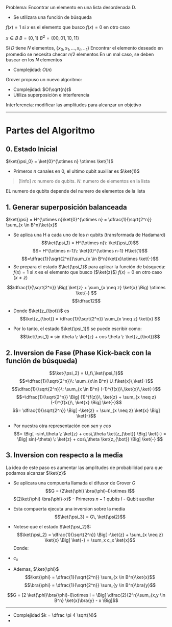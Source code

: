 Problema: Encontrar un elemento en una lista desordenada D.
- Se utilizara una función de búsqueda

$f(x) = 1$  si $x$ es el elemento que busco
$f(x) = 0$  en otro caso

$x \in B$
$B = \{0, 1\}$
$B^2 = \{00, 01, 10, 11\}$

Si $D$ tiene $N$ elementos, $\{x_0, x_1, ..., x_{n-1}\}$
Encontrar el elemento deseado en promedio se necesita checar $n/2$ elementos
En un mal caso, se deben buscar en los $N$ elementos

- Complejidad: $O(n)$

Grover propuso un nuevo algoritmo:
- Complejidad: $O(\sqrt{n})$
- Utiliza superposición e interferencia

Interferencia: modificar las amplitudes para alcanzar un objetivo
___
# Partes del Algoritmo

## 0. Estado Inicial

$\ket{\psi_0} = \ket{0}^{\otimes n} \otimes \ket{1}$
- Primeros $n$ canales en 0, el ultimo qubit auxiliar es $\ket{1}$

>[!info] $n$: numero de qubits. $N$: numero de elementos en la lista

EL numero de qubits depende del numero de elementos de la lista 

## 1. Generar superposición balanceada

$\ket{\psi} = H^{\otimes n}\ket{0}^{\otimes n} = \dfrac{1}{\sqrt{2^n}} \sum_{x \in B^n}\ket{x}$

- Se aplica una H a cada uno de los $n$ qubits (transformada de Hadamard)
$$\ket{\psi_1} = H^{\otimes n}\: \ket{\psi_0}$$
$$= H^{\otimes n-1}\: \ket{0}^{\otimes n-1} H\ket{1}$$
$$=\dfrac{1}{\sqrt{2^n}}\sum_{x \in B^n}\ket{x}\otimes \ket{-}$$
- Se prepara el estado $\ket{\psi_1}$ para aplicar la función de búsqueda:
$f(x) = 1$  si $x$ es el elemento que busco  ($\ket{z}$)
$f(x) = 0$  en otro caso  ($x \neq z$)

$$\dfrac{1}{\sqrt{2^n}} \Big( \ket{z} + \sum_{x \neq z} \ket{x} \Big) \otimes \ket{-} $$
$$\dfrac12$$

- Donde $\ket{z_{\bot}}$ es
$$\ket{z_{\bot}} = \dfrac{1}{\sqrt{2^n}} \sum_{x \neq z} \ket{x} $$

- Por lo tanto, el estado $\ket{\psi_1}$ se puede escribir como:
$$\ket{\psi_1} = sin \theta \: \ket{z} + cos \theta \: \ket{z_{\bot}}$$

## 2. Inversion de Fase (Phase Kick-back con la función de búsqueda)

$$\ket{\psi_2} = U_f\,\ket{\psi_1}$$
$$=\dfrac{1}{\sqrt{2^n}}\: \sum_{x\in B^n} U_f\ket{x}\,\ket{-}$$
$$\dfrac{1}{\sqrt{2^n}}\: \sum_{x \in B^n} (-1)^{f(x)}\,\ket{x}\,\ket{-}$$
$$=\dfrac{1}{\sqrt{2^n}} \Big[ (1)^{f(z)}\, \ket{z} + \sum_{x \neq z} (-1)^{f(x)}\, \ket{x} \Big] \ket{-}$$
$$= \dfrac{1}{\sqrt{2^n}} \Big[ -\ket{z} + \sum_{x \neq z} \ket{x} \Big] \ket{-}$$

- Por nuestra otra representación con $sen$ y $cos$
$$= \Big[ -sin\,\theta \: \ket{z} + cos\,\theta \ket{z_{\bot}} \Big] \ket{-} = \Big[ sin(-\theta) \: \ket{z} + cos\,\theta \ket{z_{\bot}} \Big] \ket{-} $$

## 3. Inversion con respecto a la media

La idea de este paso es aumentar las amplitudes de probabilidad para que podamos alcanzar $\ket{z}$

- Se aplicara una compuerta llamada el difusor de Grover $G$
$$G = (2\ket{\phi} \bra{\phi}-I)\otimes I$$
$(2\ket{\phi} \bra{\phi}-x)$ - Primeros $n-1$ qubits
$I$ - Qubit auxiliar

- Esta compuerta ejecuta una inversion sobre la media
$$\ket{\psi_3} = G\, \ket{\psi2}$$

- Notese que el estado $\ket{\psi_2}$:
$$\ket{\psi_2} = \dfrac{1}{\sqrt{2^n}} \Big[ -\ket{z} + \sum_{x \neq z} \ket{x} \Big] \ket{-} 
= \sum_x c_x \ket{x}$$
Donde:
- $c_x$

- Ademas, $\ket{\phi}$
$$\ket{\phi} = \dfrac{1}{\sqrt{2^n}} \sum_{x \in B^n}\ket{x}$$
$$\bra{\phi} = \dfrac{1}{\sqrt{2^n}} \sum_{y \in B^n}\bra{y}$$

$$G = [2 \ket{\phi}\bra{\phi}-I]\otimes I = \Big[ \dfrac{2}{2^n}\sum_{x,y \in B^n} \ket{x}\bra{y} - x \Big]$$
___
- Complejidad $k = \dfrac \pi 4 \sqrt{N}$
- 